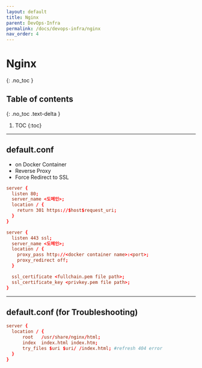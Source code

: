 ```yaml
---
layout: default
title: Nginx
parent: DevOps·Infra
permalink: /docs/devops-infra/nginx
nav_order: 4
---
```


# Nginx
{: .no_toc }

## Table of contents
{: .no_toc .text-delta }

1. TOC
{:toc}

---

## default.conf
- on Docker Container
- Reverse Proxy
- Force Redirect to SSL

```conf
server {
  listen 80;
  server_name <도메인>;
  location / {
    return 301 https://$host$request_uri;
  }
}

server {
  listen 443 ssl;
  server_name <도메인>;
  location / {
    proxy_pass http://<docker container name>:<port>; 
    proxy_redirect off;
  }

  ssl_certificate <fullchain.pem file path>;
  ssl_certificate_key <privkey.pem file path>;
}
```

---

## default.conf (for Troubleshooting)

```conf
server {
  location / {
      root   /usr/share/nginx/html;
      index  index.html index.htm;
      try_files $uri $uri/ /index.html; #refresh 404 error
  }
}
```